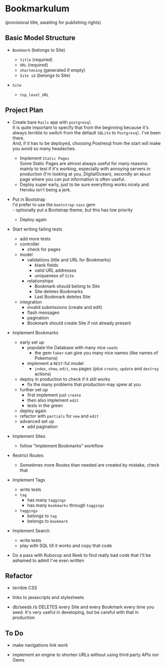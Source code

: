 # Bookmarkulum
(provisional title, awaiting for publishing rights)


## Basic Model Structure

- `Bookmark` (belongs to Site)
    - `title`      (required)
    - `URL`        (required)
    - `shortening` (generated if empty)
    - `Site id`    (belongs to Site)

- `Site`
    - `top_level_URL`

## Project Plan

- Create bare `Rails` app with `postgresql`    
    It is quite important to specify that from the beginning because it's always terrible to switch from the default `SQLite` to `Postgresql`. I've been there.     
    And, if it has to be deployed, choosing Postresql from the start will make you avoid so many headaches.
    - Implement `Static Pages`   
        Some Static Pages are almost always useful for many reasons: mainly to test if it's working, especially with annoying servers in production (I'm looking at you, DigitalOcean), secondly an `About` page where you can put information is often useful.
    - Deploy super early, just to be sure everything works nicely and Heroku isn't being a jerk.

- Put in Bootstrap   
    I'd prefer to use the `bootstrap-sass` gem   
        - optionally put a Bootstrap theme, but this has low priority
    - Deploy again
- Start writing failing tests
    - add more tests   
    - controller
        - check for pages
    - model
        - validations (title and URL for Bookmarks)
            - blank fields
            - valid URL addresses
            - uniqueness of `Site`
        - relationships
            - Bookmark should belong to Site
            - Site deletes Bookmarks
            - Last Bookmark deletes Site    
    - integration
        - invalid submissions (create and edit)
        - flash messages
        - pagination
        - Bookmark should create Site if not already present    
- Implement Bookmarks
    - early set up
        - populate the Database with many nice `seeds`   
            - the gem `faker` can give you many nice names (like names of Pokemons)
        - implement a `REST`-ful model 
            - `index`, `show`, `edit`, `new` pages (plus `create`, `update` and `destroy` actions)
    - deploy in production to check if it still works
        - fix the many problems that production may spew at you
    - further set up
        - first implement just `create`
        - then also implement `edit`
        - tests in the green 
    - deploy again
    - refactor with `partials` for `new` and `edit`
    - advanced set up
        - add pagination
- Implement Sites
    - follow "Implement Bookmarks" workflow
- Restrict Routes
    - Sometimes more Routes than needed are created by mistake, check that
- Implement Tags
    - write tests
    - `tag` 
        - has many `taggings`
        - has many `bookmarks` through `taggings`
    - `taggings` 
        - belongs to `tag` 
        - belongs to `bookmark`
- Implement Search
    - write tests
    - play with SQL till it works and copy that code
- Do a pass with Rubocop and Reek to find really bad code that I'll be ashamed to admit I've even written


## Refactor

- terrible CSS
- links to javascripts and stylesheets

- db/seeds.rb DELETES every Site and every Bookmark every time you seed. 
It's very useful in developing, but be careful with that in production

## To Do

- make navigations link work

- implement an engine to shorten URLs without using third party APIs nor Gems